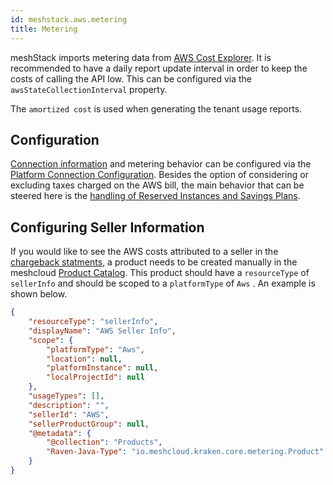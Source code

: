 ```yaml
---
id: meshstack.aws.metering
title: Metering
---
```

meshStack imports metering data from [AWS Cost Explorer](https://aws.amazon.com/aws-cost-management/aws-cost-explorer/).
It is recommended to have a daily report update interval in order to keep the costs of calling the API low. This can be
configured via the `awsStateCollectionInterval` property.

The `amortized cost` is used when generating the tenant usage reports.

## Configuration

[Connection information](meshstack.how-to.integrate-meshplatform-aws-manually.md#set-up-iam-user-for-metering) and metering behavior can be configured via the [Platform Connection Configuration](administration.platforms.md#platform-connection-config). Besides the option of considering or excluding taxes charged on the AWS bill, the main behavior that can be steered here is the [handling of Reserved Instances and Savings Plans](meshstack.how-to.integrate-meshplatform-aws-manually.md#leverage-reserved-instances--savings-plans).

## Configuring Seller Information

If you would like to see the AWS costs attributed to a seller in the [chargeback statments](meshcloud.cost-management.md#chargeback-statements), a product needs to be created manually in the meshcloud [Product Catalog](meshstack.billing-configuration.md#defining-a-custom-product-catalog). This product should have a `resourceType` of `sellerInfo` and should be scoped to a `platformType` of `Aws` . An example is shown below.

```json
{
    "resourceType": "sellerInfo",
    "displayName": "AWS Seller Info",
    "scope": {
        "platformType": "Aws",
        "location": null,
        "platformInstance": null,
        "localProjectId": null
    },
    "usageTypes": [],
    "description": "",
    "sellerId": "AWS",
    "sellerProductGroup": null,
    "@metadata": {
        "@collection": "Products",
        "Raven-Java-Type": "io.meshcloud.kraken.core.metering.Product"
    }
}
```
